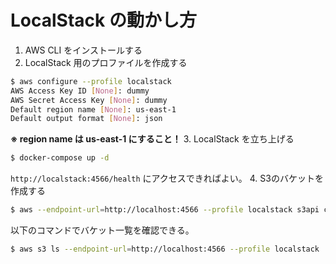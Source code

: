 # LocalStack の動かし方

1. AWS CLI をインストールする
2. LocalStack 用のプロファイルを作成する
  ```bash
  $ aws configure --profile localstack
  AWS Access Key ID [None]: dummy
  AWS Secret Access Key [None]: dummy
  Default region name [None]: us-east-1
  Default output format [None]: json
  ```
  **※ region name は us-east-1 にすること！**
3. LocalStack を立ち上げる
  ```bash
  $ docker-compose up -d
  ```
  `http://localstack:4566/health` にアクセスできればよい。
4. S3のバケットを作成する
  ```bash
  $ aws --endpoint-url=http://localhost:4566 --profile localstack s3api create-bucket --bucket microposts
  ```
  以下のコマンドでバケット一覧を確認できる。
  ```bash
  $ aws s3 ls --endpoint-url=http://localhost:4566 --profile localstack
  ```

